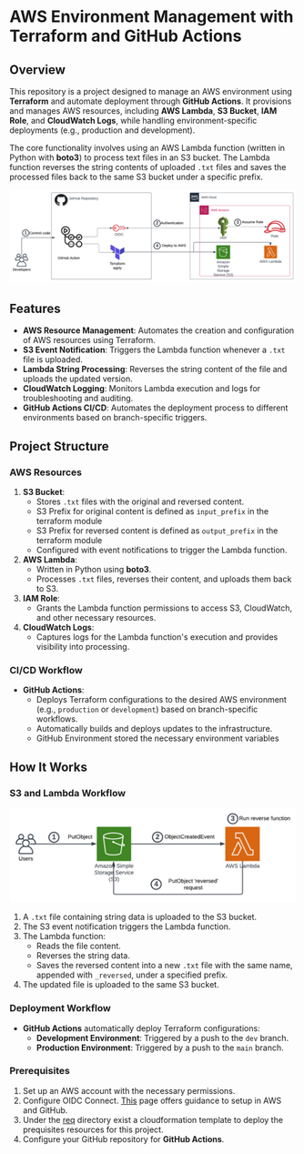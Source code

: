 # AWS Environment Management with Terraform and GitHub Actions

## Overview

This repository is a project designed to manage an AWS environment using **Terraform** and automate deployment through **GitHub Actions**. It provisions and manages AWS resources, including **AWS Lambda**, **S3 Bucket**, **IAM Role**, and **CloudWatch Logs**, while handling environment-specific deployments (e.g., production and development).

The core functionality involves using an AWS Lambda function (written in Python with **boto3**) to process text files in an S3 bucket. The Lambda function reverses the string contents of uploaded `.txt` files and saves the processed files back to the same S3 bucket under a specific prefix.

![github oidc](img/github_action-OIDC.png)

## Features

- **AWS Resource Management**: Automates the creation and configuration of AWS resources using Terraform.
- **S3 Event Notification**: Triggers the Lambda function whenever a `.txt` file is uploaded.
- **Lambda String Processing**: Reverses the string content of the file and uploads the updated version.
- **CloudWatch Logging**: Monitors Lambda execution and logs for troubleshooting and auditing.
- **GitHub Actions CI/CD**: Automates the deployment process to different environments based on branch-specific triggers.

## Project Structure

### AWS Resources

1. **S3 Bucket**:
   - Stores `.txt` files with the original and reversed content.
   - S3 Prefix for original content is defined as `input_prefix` in the terraform module
   - S3 Prefix for reversed content is defined as `output_prefix` in the terraform module
   - Configured with event notifications to trigger the Lambda function.
2. **AWS Lambda**:
   - Written in Python using **boto3**.
   - Processes `.txt` files, reverses their content, and uploads them back to S3.
3. **IAM Role**:
   - Grants the Lambda function permissions to access S3, CloudWatch, and other necessary resources.
4. **CloudWatch Logs**:
   - Captures logs for the Lambda function's execution and provides visibility into processing.

### CI/CD Workflow

- **GitHub Actions**:
  - Deploys Terraform configurations to the desired AWS environment (e.g., `production` or `development`) based on branch-specific workflows.
  - Automatically builds and deploys updates to the infrastructure.
  - GitHub Environment stored the necessary environment variables

## How It Works

### S3 and Lambda Workflow

![s3 lambda](img/s3_lambda.png)

1. A `.txt` file containing string data is uploaded to the S3 bucket.
2. The S3 event notification triggers the Lambda function.
3. The Lambda function:
   - Reads the file content.
   - Reverses the string data.
   - Saves the reversed content into a new `.txt` file with the same name, appended with `_reversed`, under a specified prefix.
4. The updated file is uploaded to the same S3 bucket.

### Deployment Workflow

- **GitHub Actions** automatically deploy Terraform configurations:
  - **Development Environment**: Triggered by a push to the `dev` branch.
  - **Production Environment**: Triggered by a push to the `main` branch.

### Prerequisites

1. Set up an AWS account with the necessary permissions.
2. Configure OIDC Connect. [This](https://docs.github.com/en/actions/security-for-github-actions/security-hardening-your-deployments/configuring-openid-connect-in-amazon-web-services) page offers guidance to setup in AWS and GitHub.
3. Under the [req](req/oidc.yaml) directory exist a cloudformation template to deploy the prequisites resources for this project.
4. Configure your GitHub repository for **GitHub Actions**.
